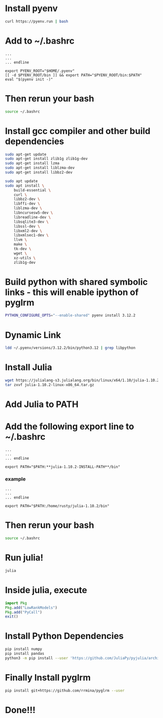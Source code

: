 # Install pyenv
```bash
curl https://pyenv.run | bash
```

# Add to ~/.bashrc
```text
...
...
... endline

export PYENV_ROOT="$HOME/.pyenv"
[[ -d $PYENV_ROOT/bin ]] && export PATH="$PYENV_ROOT/bin:$PATH"
eval "$(pyenv init -)"
```

# Then rerun your bash
```bash
source ~/.bashrc
```

# Install gcc compiler and other build dependencies
```bash
sudo apt-get update
sudo apt-get install zlib1g zlib1g-dev
sudo apt-get install lzma
sudo apt-get install liblzma-dev
sudo apt-get install libbz2-dev

sudo apt update
sudo apt install \
    build-essential \
    curl \
    libbz2-dev \
    libffi-dev \
    liblzma-dev \
    libncursesw5-dev \
    libreadline-dev \
    libsqlite3-dev \
    libssl-dev \
    libxml2-dev \
    libxmlsec1-dev \
    llvm \
    make \
    tk-dev \
    wget \
    xz-utils \
    zlib1g-dev
```

# Build python with shared symbolic links - this will enable ipython of pyglrm
```bash
PYTHON_CONFIGURE_OPTS="--enable-shared" pyenv install 3.12.2
```

# Dynamic Link
```bash
ldd ~/.pyenv/versions/3.12.2/bin/python3.12 | grep libpython
```

# Install Julia
```bash
wget https://julialang-s3.julialang.org/bin/linux/x64/1.10/julia-1.10.2-linux-x86_64.tar.gz
tar zxvf julia-1.10.2-linux-x86_64.tar.gz
```

# Add Julia to PATH
# Add the following export line to ~/.bashrc
```text
...
...
... endline 

export PATH="$PATH:**julia-1.10.2-INSTALL-PATH**/bin"
```

### example
```text
...
...
... endline 

export PATH="$PATH:/home/rusty/julia-1.10.2/bin"
```


# Then rerun your bash
```bash
source ~/.bashrc
```

# Run julia!
```bash
julia
```

# Inside julia, execute
```julia
import Pkg
Pkg.add("LowRankModels")
Pkg.add("PyCall")
exit()
```

# Install Python Dependencies
```bash
pip install numpy
pip install pandas
python3 -m pip install --user 'https://github.com/JuliaPy/pyjulia/archive/master.zip#egg=julia'
```

# Finally Install pyglrm
```bash
pip install git+https://github.com/rrmina/pyglrm --user
```

# Done!!!

